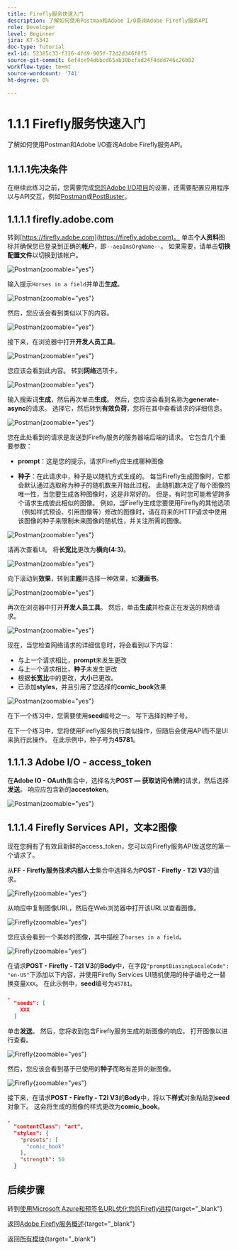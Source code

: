 ```yaml
---
title: Firefly服务快速入门
description: 了解如何使用Postman和Adobe I/O查询Adobe Firefly服务API
role: Developer
level: Beginner
jira: KT-5342
doc-type: Tutorial
exl-id: 52385c33-f316-4fd9-905f-72d2d346f8f5
source-git-commit: 6ef4ce94dbbcd65ab30bcfad24f4ddd746c26b82
workflow-type: tm+mt
source-wordcount: '741'
ht-degree: 0%

---
```


# 1.1.1 Firefly服务快速入门

了解如何使用Postman和Adobe I/O查询Adobe Firefly服务API。

## 1.1.1.1先决条件

在继续此练习之前，您需要完成[您的Adobe I/O项目](./../../../modules/getting-started/gettingstarted/ex6.md)的设置，还需要配置应用程序以与API交互，例如[Postman](./../../../modules/getting-started/gettingstarted/ex7.md)或[PostBuster](./../../../modules/getting-started/gettingstarted/ex8.md)。

## 1.1.1.1 firefly.adobe.com

转到[https://firefly.adobe.com](https://firefly.adobe.com)。 单击&#x200B;**个人资料**&#x200B;图标并确保您已登录到正确的&#x200B;**帐户**，即`--aepImsOrgName--`。 如果需要，请单击&#x200B;**切换配置文件**&#x200B;以切换到该帐户。

![Postman](./images/ffui1.png){zoomable="yes"}

输入提示`Horses in a field`并单击&#x200B;**生成**。

![Postman](./images/ffui2.png){zoomable="yes"}

然后，您应该会看到类似以下的内容。

![Postman](./images/ffui3.png){zoomable="yes"}

接下来，在浏览器中打开&#x200B;**开发人员工具**。

![Postman](./images/ffui4.png){zoomable="yes"}

您应该会看到此内容。 转到&#x200B;**网络**&#x200B;选项卡。

![Postman](./images/ffui5.png){zoomable="yes"}

输入搜索词&#x200B;**生成**，然后再次单击&#x200B;**生成**。 然后，您应该会看到名称为&#x200B;**generate-async**&#x200B;的请求。 选择它，然后转到&#x200B;**有效负荷**，您将在其中查看请求的详细信息。

![Postman](./images/ffui6.png){zoomable="yes"}

您在此处看到的请求是发送到Firefly服务的服务器端后端的请求。 它包含几个重要参数：

- **prompt**：这是您的提示，请求Firefly应生成哪种图像

- **种子**：在此请求中，种子是以随机方式生成的。 每当Firefly生成图像时，它都会默认通过选取称为种子的随机数来开始此过程。 此随机数决定了每个图像的唯一性，当您要生成各种图像时，这是非常好的。 但是，有时您可能希望跨多个请求生成彼此相似的图像。 例如，当Firefly生成您要使用Firefly的其他选项（例如样式预设、引用图像等）修改的图像时，请在将来的HTTP请求中使用该图像的种子来限制未来图像的随机性，并关注所需的图像。

![Postman](./images/ffui7.png){zoomable="yes"}

请再次查看UI。 将&#x200B;**长宽比**&#x200B;更改为&#x200B;**横向(4:3)**。

![Postman](./images/ffui8.png){zoomable="yes"}

向下滚动到&#x200B;**效果**，转到&#x200B;**主题**&#x200B;并选择一种效果，如&#x200B;**漫画书**。

![Postman](./images/ffui9.png){zoomable="yes"}

再次在浏览器中打开&#x200B;**开发人员工具**。 然后，单击&#x200B;**生成**&#x200B;并检查正在发送的网络请求。

![Postman](./images/ffui10.png){zoomable="yes"}

现在，当您检查网络请求的详细信息时，将会看到以下内容：

- 与上一个请求相比，**prompt**&#x200B;未发生更改
- 与上一个请求相比，**种子**&#x200B;未发生更改
- 根据&#x200B;**长宽比**&#x200B;中的更改，**大小**&#x200B;已更改。
- 已添加&#x200B;**styles**，并且引用了您选择的&#x200B;**comic_book**&#x200B;效果

![Postman](./images/ffui11.png){zoomable="yes"}

在下一个练习中，您需要使用&#x200B;**seed**&#x200B;编号之一。 写下选择的种子号。

在下一个练习中，您将使用Firefly服务执行类似操作，但随后会使用API而不是UI来执行此操作。 在此示例中，种子号为&#x200B;**45781**。

## 1.1.1.3 Adobe I/O - access_token

在&#x200B;**Adobe IO - OAuth**&#x200B;集合中，选择名为&#x200B;**POST — 获取访问令牌**&#x200B;的请求，然后选择&#x200B;**发送**。 响应应包含新的&#x200B;**accestoken**。

![Postman](./images/ioauthresp.png){zoomable="yes"}

## 1.1.1.4 Firefly Services API，文本2图像

现在您拥有了有效且新鲜的access_token，您可以向Firefly服务API发送您的第一个请求了。

从&#x200B;**FF - Firefly服务技术内部人士**&#x200B;集合中选择名为&#x200B;**POST - Firefly - T2I V3**&#x200B;的请求。

![Firefly](./images/ff1.png){zoomable="yes"}

从响应中复制图像URL，然后在Web浏览器中打开该URL以查看图像。

![Firefly](./images/ff2.png){zoomable="yes"}

您应该会看到一个美妙的图像，其中描绘了`horses in a field`。

![Firefly](./images/ff3.png){zoomable="yes"}

在请求&#x200B;**POST - Firefly - T2I V3**&#x200B;的&#x200B;**Body**&#x200B;中，在字段`"promptBiasingLocaleCode": "en-US"`下添加以下内容，并使用Firefly Services UI随机使用的种子编号之一替换变量`XXX`。 在此示例中，**seed**&#x200B;编号为`45781`。

```json
,
  "seeds": [
    XXX
  ]
```

单击&#x200B;**发送**。 然后，您将收到包含Firefly服务生成的新图像的响应。 打开图像以进行查看。

![Firefly](./images/ff4.png){zoomable="yes"}

然后，您应该会看到基于已使用的&#x200B;**种子**&#x200B;而略有差异的新图像。

![Firefly](./images/ff5.png){zoomable="yes"}

接下来，在请求&#x200B;**POST - Firefly - T2I V3**&#x200B;的&#x200B;**Body**&#x200B;中，将以下&#x200B;**样式**&#x200B;对象粘贴到&#x200B;**seed**&#x200B;对象下。 这会将生成的图像的样式更改为&#x200B;**comic_book**。

```json
,
  "contentClass": "art",
  "styles": {
    "presets": [
      "comic_book"
    ],
    "strength": 50
  }
```

## 后续步骤

转到[使用Microsoft Azure和预签名URL优化您的Firefly进程](./ex2.md){target="_blank"}

返回[Adobe Firefly服务概述](./firefly-services.md){target="_blank"}

返回[所有模块](./../../../overview.md){target="_blank"}
